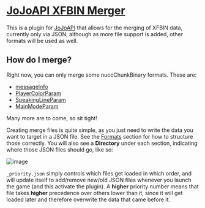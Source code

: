 
# [JoJoAPI XFBIN Merger](https://github.com/KojoBailey/JAPI-XFBIN-Merger/)
This is a plugin for [JoJoAPI](https://jojomodding.miraheze.org/wiki/JoJoAPI) that allows for the merging of XFBIN data, currently only via JSON, although as more file support is added, other formats will be used as well.

## How do I merge?
Right now, you can only merge some nuccChunkBinary formats. These are:
- [messageInfo](https://jojomodding.miraheze.org/wiki/User:KojoBailey/NUCC_JSON#messageInfo)
- [PlayerColorParam](https://jojomodding.miraheze.org/wiki/User:KojoBailey/NUCC_JSON#PlayerColorParam)
- [SpeakingLineParam](https://jojomodding.miraheze.org/wiki/User:KojoBailey/NUCC_JSON#SpeakingLineParam)
- [MainModeParam](https://jojomodding.miraheze.org/wiki/User:KojoBailey/NUCC_JSON#MainModeParam)

Many more are to come, so sit tight!

Creating merge files is quite simple, as you just need to write the data you want to target in a JSON file. See the [Formats](#Formats) section for how to structure those correctly. You will also see a **Directory** under each section, indicating where those JSON files should go, like so:

![image](https://github.com/user-attachments/assets/00d952f8-2ade-483b-845d-b25019c071c8)

`_priority.json` simply controls which files get loaded in which order, and will update itself to add/remove new/old JSON files whenever you launch the game (and this activate the plugin). A **higher** priority number means that file takes **higher** precedence over others lower than it, since it will get loaded later and therefore overwrite the data that came before it.
